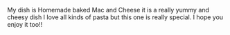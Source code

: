 My dish is Homemade baked Mac and Cheese
it is a really yummy and cheesy dish
I love all kinds of pasta but this one is really special.
I hope you enjoy it too!!